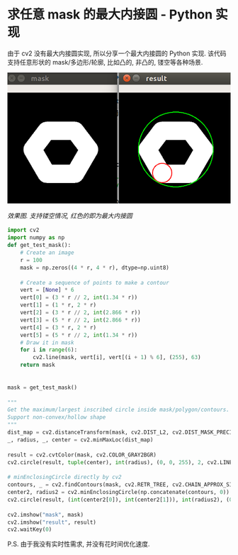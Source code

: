 # 求任意 mask 的最大内接圆 - Python 实现

由于 cv2 没有最大内接圆实现, 所以分享一个最大内接圆的 Python 实现. 该代码支持任意形状的 mask/多边形/轮廓, 比如凸的, 非凸的, 镂空等各种场景. 

![enter image description here](2011.max_inscribed_circle/Vq5Ul.png)   

*效果图. 支持镂空情况, 红色的即为最大内接圆*

```python
import cv2
import numpy as np
def get_test_mask():
    # Create an image
    r = 100
    mask = np.zeros((4 * r, 4 * r), dtype=np.uint8)

    # Create a sequence of points to make a contour
    vert = [None] * 6
    vert[0] = (3 * r // 2, int(1.34 * r))
    vert[1] = (1 * r, 2 * r)
    vert[2] = (3 * r // 2, int(2.866 * r))
    vert[3] = (5 * r // 2, int(2.866 * r))
    vert[4] = (3 * r, 2 * r)
    vert[5] = (5 * r // 2, int(1.34 * r))
    # Draw it in mask
    for i in range(6):
        cv2.line(mask, vert[i], vert[(i + 1) % 6], (255), 63)
    return mask


mask = get_test_mask()

"""
Get the maximum/largest inscribed circle inside mask/polygon/contours.
Support non-convex/hollow shape
"""
dist_map = cv2.distanceTransform(mask, cv2.DIST_L2, cv2.DIST_MASK_PRECISE)
_, radius, _, center = cv2.minMaxLoc(dist_map)

result = cv2.cvtColor(mask, cv2.COLOR_GRAY2BGR)
cv2.circle(result, tuple(center), int(radius), (0, 0, 255), 2, cv2.LINE_8, 0)

# minEnclosingCircle directly by cv2
contours, _ = cv2.findContours(mask, cv2.RETR_TREE, cv2.CHAIN_APPROX_SIMPLE)[-2:]
center2, radius2 = cv2.minEnclosingCircle(np.concatenate(contours, 0))
cv2.circle(result, (int(center2[0]), int(center2[1])), int(radius2), (0, 255, 0,), 2)

cv2.imshow("mask", mask)
cv2.imshow("result", result)
cv2.waitKey(0)
```

P.S. 由于我没有实时性需求, 并没有花时间优化速度.